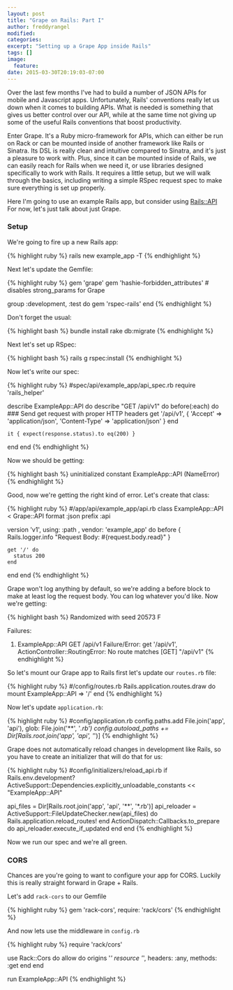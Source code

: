 ```yaml
---
layout: post
title: "Grape on Rails: Part I"
author: freddyrangel
modified:
categories:
excerpt: "Setting up a Grape App inside Rails"
tags: []
image:
  feature:
date: 2015-03-30T20:19:03-07:00
---
```

<p>
  Over the last few months I've had to build a number of JSON APIs for mobile
  and Javascript apps. Unfortunately, Rails' conventions really let us down
  when it comes to building APIs. What is needed is something that gives us
  better control over our API, while at the same time not giving up some of the
  useful Rails conventions that boost productivity.
</p>

<p>
  Enter Grape. It's a Ruby micro-framework for APIs, which can either be
  run on Rack or can be mounted inside of another framework like Rails or Sinatra.
  Its DSL is really clean and intuitive compared to Sinatra, and it's just a
  pleasure to work with. Plus, since it can be mounted inside of Rails, we can
  easily reach for Rails when we need it, or use libraries designed specifically
  to work with Rails. It requires a little setup, but we will walk through the
  basics, including writing a simple RSpec request spec to make sure everything
  is set up properly.
</p>

<p>
  Here I'm going to use an example Rails app, but consider using
  <a href="https://github.com/rails-api/rails-api">Rails::API</a>
  For now, let's just talk about just Grape.
</p>

### Setup

<p>
  We're going to fire up a new Rails app:
</p>

{% highlight ruby %}
  rails new example_app -T
{% endhighlight %}

<p>
  Next let's update the Gemfile:
</p>

{% highlight ruby %}
gem 'grape'
gem 'hashie-forbidden_attributes' # disables strong_params for Grape

group :development, :test do
  gem 'rspec-rails'
end
{% endhighlight %}

<p>
  Don't forget the usual:
</p>

{% highlight bash %}
bundle install
rake db:migrate
{% endhighlight %}

<p>
  Next let's set up RSpec:
</p>

{% highlight bash %}
rails g rspec:install
{% endhighlight %}

<p>
  Now let's write our spec:
</p>

{% highlight ruby %}
#spec/api/example_app/api_spec.rb
require 'rails_helper'

describe ExampleApp::API do
  describe "GET /api/v1" do
    before(:each) do
      ### Send get request with proper HTTP headers
      get '/api/v1',
        { 'Accept' => 'application/json', 'Content-Type' => 'application/json' }
    end

    it { expect(response.status).to eq(200) }
  end
end
{% endhighlight %}
<p>
  Now we should be getting:
</p>

{% highlight bash %}
uninitialized constant ExampleApp::API (NameError)
{% endhighlight %}
<p>
  Good, now we're getting the right kind of error. Let's create that class:
</p>

{% highlight ruby %}
#/app/api/example_app/api.rb
class ExampleApp::API < Grape::API
  format :json
  prefix :api

  version 'v1', using: :path , vendor: 'example_app' do
    before { Rails.logger.info "Request Body: #{request.body.read}" }

    get '/' do
      status 200
    end
  end
end
{% endhighlight %}
<p>
  Grape won't log anything by default, so we're adding a before block to make at
  least log the request body. You can log whatever you'd like. Now we're getting:
</p>

{% highlight bash %}
Randomized with seed 20573
F

Failures:

  1) ExampleApp::API GET /api/v1
    Failure/Error: get '/api/v1',
    ActionController::RoutingError:
      No route matches [GET] "/api/v1"
{% endhighlight %}
<p>
  So let's mount our Grape app to Rails first let's update our <code>routes.rb</code>
file:
</p>

{% highlight ruby %}
#/config/routes.rb
Rails.application.routes.draw do
  mount ExampleApp::API => '/'
end
{% endhighlight %}
<p>
  Now let's update <code>application.rb</code>:
</p>

{% highlight ruby %}
#config/application.rb
config.paths.add File.join('app', 'api'), glob: File.join('**', '*.rb')
config.autoload_paths += Dir[Rails.root.join('app', 'api', '*')]
{% endhighlight %}
<p>
  Grape does not automatically reload changes in development like Rails, so you
  have to create an initializer that will do that for us:
</p>

{% highlight ruby %}
#config/initializers/reload_api.rb
if Rails.env.development?
  ActiveSupport::Dependencies.explicitly_unloadable_constants << "ExampleApp::API"

  api_files = Dir[Rails.root.join('app', 'api', '**', '*.rb')]
  api_reloader = ActiveSupport::FileUpdateChecker.new(api_files) do
    Rails.application.reload_routes!
  end
  ActionDispatch::Callbacks.to_prepare do
    api_reloader.execute_if_updated
  end
end
{% endhighlight %}
<p>
  Now we run our spec and we're all green.
</p>

### CORS
<p>
  Chances are you're going to want to configure your app for CORS. Luckily this is
  really straight forward in Grape + Rails.
</p>

<p>
  Let's add <code>rack-cors</code> to our Gemfile
</p>

{% highlight ruby %}
gem 'rack-cors', require: 'rack/cors'
{% endhighlight %}

<p>
  And now lets use the middleware in <code>config.rb</code>
</p>

{% highlight ruby %}
require 'rack/cors'

use Rack::Cors do
  allow do
    origins '*'
    resource '*', headers: :any, methods: :get
  end
end

run ExampleApp::API
{% endhighlight %}
